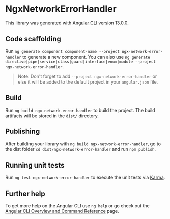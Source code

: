 # NgxNetworkErrorHandler

This library was generated with [Angular CLI](https://github.com/angular/angular-cli) version 13.0.0.

## Code scaffolding

Run `ng generate component component-name --project ngx-network-error-handler` to generate a new component. You can also use `ng generate directive|pipe|service|class|guard|interface|enum|module --project ngx-network-error-handler`.
> Note: Don't forget to add `--project ngx-network-error-handler` or else it will be added to the default project in your `angular.json` file. 

## Build

Run `ng build ngx-network-error-handler` to build the project. The build artifacts will be stored in the `dist/` directory.

## Publishing

After building your library with `ng build ngx-network-error-handler`, go to the dist folder `cd dist/ngx-network-error-handler` and run `npm publish`.

## Running unit tests

Run `ng test ngx-network-error-handler` to execute the unit tests via [Karma](https://karma-runner.github.io).

## Further help

To get more help on the Angular CLI use `ng help` or go check out the [Angular CLI Overview and Command Reference](https://angular.io/cli) page.
